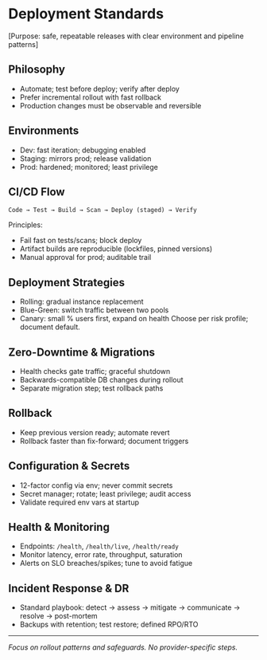 # Deployment Standards

[Purpose: safe, repeatable releases with clear environment and pipeline patterns]

## Philosophy
- Automate; test before deploy; verify after deploy
- Prefer incremental rollout with fast rollback
- Production changes must be observable and reversible

## Environments
- Dev: fast iteration; debugging enabled
- Staging: mirrors prod; release validation
- Prod: hardened; monitored; least privilege

## CI/CD Flow
```
Code → Test → Build → Scan → Deploy (staged) → Verify
```
Principles:
- Fail fast on tests/scans; block deploy
- Artifact builds are reproducible (lockfiles, pinned versions)
- Manual approval for prod; auditable trail

## Deployment Strategies
- Rolling: gradual instance replacement
- Blue-Green: switch traffic between two pools
- Canary: small % users first, expand on health
Choose per risk profile; document default.

## Zero-Downtime & Migrations
- Health checks gate traffic; graceful shutdown
- Backwards-compatible DB changes during rollout
- Separate migration step; test rollback paths

## Rollback
- Keep previous version ready; automate revert
- Rollback faster than fix-forward; document triggers

## Configuration & Secrets
- 12-factor config via env; never commit secrets
- Secret manager; rotate; least privilege; audit access
- Validate required env vars at startup

## Health & Monitoring
- Endpoints: `/health`, `/health/live`, `/health/ready`
- Monitor latency, error rate, throughput, saturation
- Alerts on SLO breaches/spikes; tune to avoid fatigue

## Incident Response & DR
- Standard playbook: detect → assess → mitigate → communicate → resolve → post-mortem
- Backups with retention; test restore; defined RPO/RTO

---
_Focus on rollout patterns and safeguards. No provider-specific steps._
